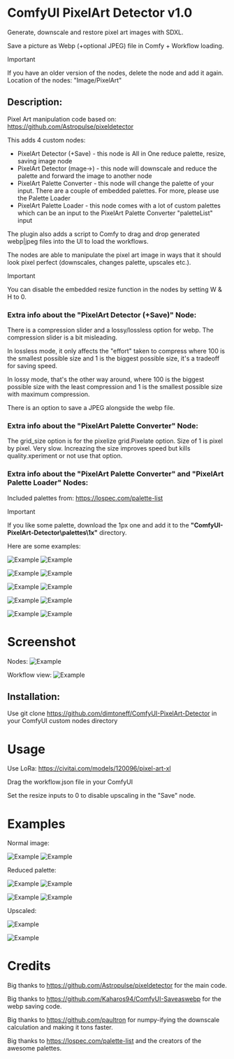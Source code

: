 # ComfyUI PixelArt Detector v1.0
Generate, downscale and restore pixel art images with SDXL.

Save a picture as Webp (+optional JPEG) file in Comfy + Workflow loading.

> [!IMPORTANT]
> If you have an older version of the nodes, delete the node and add it again. Location of the nodes: "Image/PixelArt"

## Description:
Pixel Art manipulation code based on: https://github.com/Astropulse/pixeldetector

This adds 4 custom nodes:
* PixelArt Detector (+Save) - this node is All in One reduce palette, resize, saving image node
* PixelArt Detector (mage->) - this node will downscale and reduce the palette and forward the image to another node
* PixelArt Palette Converter - this node will change the palette of your input. There are a couple of embedded palettes. For more, please use the Palette Loader
* PixelArt Palette Loader - this node comes with a lot of custom palettes which can be an input to the PixelArt Palette Converter "paletteList" input

The plugin also adds a script to Comfy to drag and drop generated webp|jpeg files into the UI to load the workflows.

The nodes are able to manipulate the pixel art image in ways that it should look pixel perfect (downscales, changes palette, upscales etc.).

> [!IMPORTANT]
> You can disable the embedded resize function in the nodes by setting W & H to 0.

### Extra info about the "PixelArt Detector (+Save)" Node:

There is a compression slider and a lossy/lossless option for webp. The compression slider is a bit misleading.

In lossless mode, it only affects the "effort" taken to compress where 100 is the smallest possible size and 1 is the biggest possible size, it's a tradeoff for saving speed.

In lossy mode, that's the other way around, where 100 is the biggest possible size with the least compression and 1 is the smallest possible size with maximum compression.

There is an option to save a JPEG alongside the webp file.

### Extra info about the "PixelArt Palette Converter" Node:

The grid_size option is for the pixelize grid.Pixelate option. Size of 1 is pixel by pixel. Very slow. Increazing the size improves speed but kills quality.xperiment or not use that option.

### Extra info about the "PixelArt Palette Converter" and "PixelArt Palette Loader" Nodes:

Included palettes from: https://lospec.com/palette-list

> [!IMPORTANT]
> If you like some palette, download the 1px one and add it to the **"ComfyUI-PixelArt-Detector\palettes\1x"** directory.

Here are some examples:

![Example](./examples/Image_00169_.webp) ![Example](./examples/Image_00170_.webp)

![Example](./examples/Image_00171_.webp) ![Example](./examples/Image_00172_.webp)

![Example](./examples/Image_00048_.webp) ![Example](./examples/Image_00049_.webp)

![Example](./examples/Image_00050_.webp) ![Example](./examples/Image_00051_.webp)

![Example](./examples/Image_00053_.webp) ![Example](./examples/Image_00057_.webp)

# Screenshot

Nodes:
![Example](./nodes.PNG)

Workflow view:
![Example](./plugin.PNG)

## Installation: 

Use git clone https://github.com/dimtoneff/ComfyUI-PixelArt-Detector in your ComfyUI custom nodes directory

# Usage

Use LoRa: https://civitai.com/models/120096/pixel-art-xl

Drag the workflow.json file in your ComfyUI

Set the resize inputs to 0 to disable upscaling in the "Save" node.

# Examples

Normal image:

![Example](./examples/PixelArtSave_00005_.webp) ![Example](./examples/PixelArt_00024_.jpeg)

Reduced palette:

![Example](./examples/Image_00005_.webp) ![Example](./examples/PixelArt_00021_.webp)

![Example](./examples/Image_Reduced_256_00011_.webp) ![Example](./examples/Image_Reduced_256_00004_.webp)

Upscaled:

![Example](./examples/Image_Upscaled_00004_.webp)

![Example](./examples/Image_Upscaled_00012_.webp)

# Credits
Big thanks to https://github.com/Astropulse/pixeldetector for the main code.

Big thanks to https://github.com/Kaharos94/ComfyUI-Saveaswebp for the webp saving code.

Big thanks to https://github.com/paultron for numpy-ifying the downscale calculation and making it tons faster.

Big thanks to https://lospec.com/palette-list and the creators of the awesome palettes.
